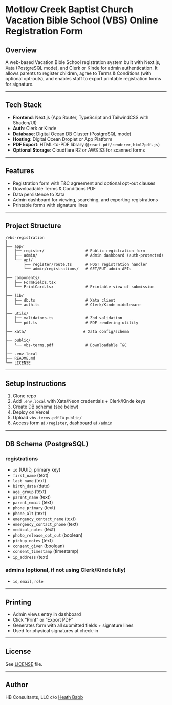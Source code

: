 # Motlow Creek Baptist Church Vacation Bible School (VBS) Online Registration Form

## Overview

A web-based Vacation Bible School registration system built with Next.js, Xata (PostgreSQL mode), and Clerk or Kinde for admin authentication. It allows parents to register children, agree to Terms & Conditions (with optional opt-outs), and enables staff to export printable registration forms for signature.

---

## Tech Stack

- **Frontend**: Next.js (App Router, TypeScript and TailwindCSS with Shadcn/UI)
- **Auth**: Clerk or Kinde
- **Database**: Digital Ocean DB Cluster (PostgreSQL mode)
- **Hosting**: Digital Ocean Droplet or App Platform
- **PDF Export**: HTML-to-PDF library (`@react-pdf/renderer`, `html2pdf.js`)
- **Optional Storage**: Cloudflare R2 or AWS S3 for scanned forms

---

## Features

- Registration form with T&C agreement and optional opt-out clauses
- Downloadable Terms & Conditions PDF
- Data persistence to Xata
- Admin dashboard for viewing, searching, and exporting registrations
- Printable forms with signature lines

---

## Project Structure

```tree
/vbs-registration
│
├── app/
│   ├── register/                  # Public registration form
│   ├── admin/                     # Admin dashboard (auth-protected)
│   └── api/
│       ├── register/route.ts      # POST registration handler
│       └── admin/registrations/   # GET/PUT admin APIs
│
├── components/
│   ├── FormFields.tsx
│   └── PrintCard.tsx              # Printable view of submission
│
├── lib/
│   ├── db.ts                      # Xata client
│   └── auth.ts                    # Clerk/Kinde middleware
│
├── utils/
│   ├── validators.ts              # Zod validation
│   └── pdf.ts                     # PDF rendering utility
│
├── xata/                         # Xata config/schema
│
├── public/
│   └── vbs-terms.pdf              # Downloadable T&C
│
├── .env.local
├── README.md
└── LICENSE
```

---

## Setup Instructions

1. Clone repo
2. Add `.env.local` with Xata/Neon credentials + Clerk/Kinde keys
3. Create DB schema (see below)
4. Deploy on Vercel
5. Upload `vbs-terms.pdf` to `public/`
6. Access form at `/register`, dashboard at `/admin`

---

## DB Schema (PostgreSQL)

### registrations

- `id` (UUID, primary key)
- `first_name` (text)
- `last_name` (text)
- `birth_date` (date)
- `age_group` (text)
- `parent_name` (text)
- `parent_email` (text)
- `phone_primary` (text)
- `phone_alt` (text)
- `emergency_contact_name` (text)
- `emergency_contact_phone` (text)
- `medical_notes` (text)
- `photo_release_opt_out` (boolean)
- `pickup_notes` (text)
- `consent_given` (boolean)
- `consent_timestamp` (timestamp)
- `ip_address` (text)

### admins (optional, if not using Clerk/Kinde fully)

- `id`, `email`, `role`

---

## Printing

- Admin views entry in dashboard
- Click “Print” or “Export PDF”
- Generates form with all submitted fields + signature lines
- Used for physical signatures at check-in

---

## License

See [LICENSE]('/LICENSE') file.

---

## Author

HB Consultants, LLC c/o [Heath Babb](https://github.com/hbabb)
